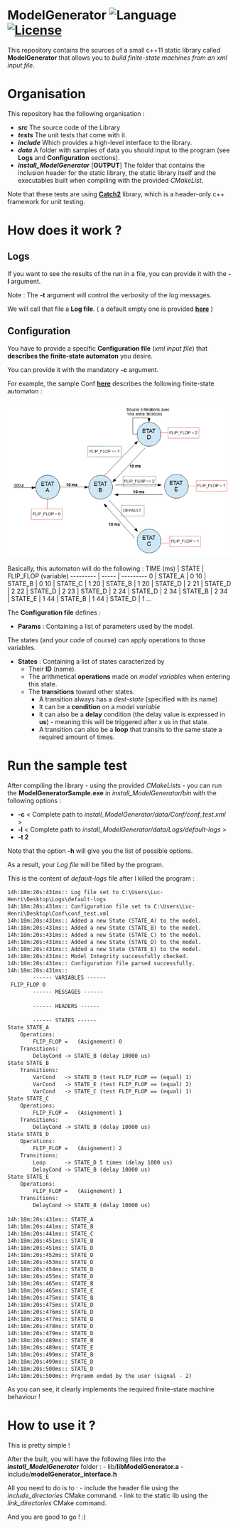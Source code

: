# ModelGenerator ![Language](https://img.shields.io/badge/language-C++11-orange.svg) [![License](https://img.shields.io/badge/license-MIT-blue.svg)](./LICENSE.md)

This repository contains the sources of a small c++11 static library called **ModelGenerator** that allows you to _build finite-state machines from an xml input file_.

# Organisation

This repository has the following organisation :
 - **_src_** The source code of the Library
 - **_tests_** The unit tests that come with it.
 - **_include_** Which provides a high-level interface to the library.
 - **_data_** A folder with samples of data you should input to the program (see **Logs** and **Configuration** sections).
 - **_install_ModelGenerator_** \[**OUTPUT**\] The folder that contains the inclusion header for the static library, the static library itself and the executables built when compiling with the provided _CMakeList_.

 Note that these tests are using [**Catch2**](https://github.com/catchorg/Catch2) library, which is a header-only c++ framework for unit testing.


# How does it work ?

## Logs

If you want to see the results of the run in a file, you can provide it with the **-l** argument.

Note : The **-t** argument will control the verbosity of the log messages.

We will call that file a **Log file**. ( a default empty one is provided [**here**](./data/Logs/default-log) )


## Configuration

You have to provide a specific **Configuration file** (_xml input file_) that **describes the finite-state automaton** you desire.

You can provide it with the mandatory **-c** argument.

For example, the sample Conf [**here**](./data/Conf/conf-test.xml) describes the following finite-state automaton :

![Finite state automaton](./imgs/input-graph.png)

Basically, this automaton will do the following :
TIME (ms) | STATE | FLIP_FLOP (variable)
--------- | ----- | ---------
0 | STATE_A | 0 
10 | STATE_B | 0
10 | STATE_C | 1
20 | STATE_B | 1
20 | STATE_D | 2
21 | STATE_D | 2
22 | STATE_D | 2
23 | STATE_D | 2
24 | STATE_D | 2
34 | STATE_B | 2
34 | STATE_E | 1
44 | STATE_B | 1
44 | STATE_D | 1
...

The **Configuration file** defines :
 - **Params** : Containing a list of parameters used by the model.
 
The states (and your code of course) can apply operations to those variables.
 - **States** : Containing a list of states caracterized by
   - Their **ID** (name).
   - The arithmetical **operations** made on _model variables_ when entering this state.
   - The **transitions** toward other states.
     - A transition always has a _dest-state_ (specified with its name)
     - It can be a **condition** on a _model variable_
     - It can also be a **delay** condition (the delay value is expressed in **us**) - meaning this will be triggered after x us in that state.
     - A transition can also be a **loop** that transits to the same state a required amount of times.

# Run the sample test

After compiling the library - using the provided _CMakeLists_ - you can run the **ModelGeneratorSample.exe** in _install_ModelGenerator/bin_ with the following options :
 - **-c** < Complete path to _install_ModelGenerator/data/Conf/conf_test.xml_ >
 - **-l** < Complete path to _install_ModelGenerator/data/Logs/default-logs_ >
 - **-t 2**

Note that the option **-h** will give you the list of possible options.

As a result, your _Log file_ will be filled by the program.

This is the content of _default-logs_ file after I killed the program :

```
14h:18m:20s:431ms:: Log file set to C:\Users\Luc-Henri\Desktop\Logs\default-logs
14h:18m:20s:431ms:: Configuration file set to C:\Users\Luc-Henri\Desktop\Conf\conf_test.xml
14h:18m:20s:431ms:: Added a new State (STATE_A) to the model.
14h:18m:20s:431ms:: Added a new State (STATE_B) to the model.
14h:18m:20s:431ms:: Added a new State (STATE_C) to the model.
14h:18m:20s:431ms:: Added a new State (STATE_D) to the model.
14h:18m:20s:431ms:: Added a new State (STATE_E) to the model.
14h:18m:20s:431ms:: Model Integrity successfully checked.
14h:18m:20s:431ms:: Configuration file parsed successfully.
14h:18m:20s:431ms:: 
        ------ VARIABLES ------
 FLIP_FLOP 0
        ------ MESSAGES ------

        ------ HEADERS ------

        ------ STATES ------
State STATE_A
    Operations:
        FLIP_FLOP =   (Asignement) 0
    Transitions:
        DelayCond -> STATE_B (delay 10000 us)
State STATE_B
    Transitions:
        VarCond   -> STATE_D (test FLIP_FLOP == (equal) 1)
        VarCond   -> STATE_E (test FLIP_FLOP == (equal) 2)
        VarCond   -> STATE_C (test FLIP_FLOP == (equal) 1)
State STATE_C
    Operations:
        FLIP_FLOP =   (Asignement) 1
    Transitions:
        DelayCond -> STATE_B (delay 10000 us)
State STATE_D
    Operations:
        FLIP_FLOP =   (Asignement) 2
    Transitions:
        Loop      -> STATE_D 5 times (delay 1000 us)
        DelayCond -> STATE_B (delay 10000 us)
State STATE_E
    Operations:
        FLIP_FLOP =   (Asignement) 1
    Transitions:
        DelayCond -> STATE_B (delay 10000 us)

14h:18m:20s:431ms:: STATE_A
14h:18m:20s:441ms:: STATE_B
14h:18m:20s:441ms:: STATE_C
14h:18m:20s:451ms:: STATE_B
14h:18m:20s:451ms:: STATE_D
14h:18m:20s:452ms:: STATE_D
14h:18m:20s:453ms:: STATE_D
14h:18m:20s:454ms:: STATE_D
14h:18m:20s:455ms:: STATE_D
14h:18m:20s:465ms:: STATE_B
14h:18m:20s:465ms:: STATE_E
14h:18m:20s:475ms:: STATE_B
14h:18m:20s:475ms:: STATE_D
14h:18m:20s:476ms:: STATE_D
14h:18m:20s:477ms:: STATE_D
14h:18m:20s:478ms:: STATE_D
14h:18m:20s:479ms:: STATE_D
14h:18m:20s:489ms:: STATE_B
14h:18m:20s:489ms:: STATE_E
14h:18m:20s:499ms:: STATE_B
14h:18m:20s:499ms:: STATE_D
14h:18m:20s:500ms:: STATE_D
14h:18m:20s:500ms:: Prgramm ended by the user (signal - 2)
```

As you can see, it clearly implements the required finite-state machine behaviour !

# How to use it ?

This is pretty simple !

After the built, you will have the following files into the **_install_ModelGenerator_** folder :
    - lib/**libModelGenerator.a**
    - include/**modelGenerator_interface.h**

All you need to do is to :
    - include the header file using the _include_directories_ CMake command.
    - link to the static lib using the _link_directories_ CMake command.

And you are good to go ! :)
